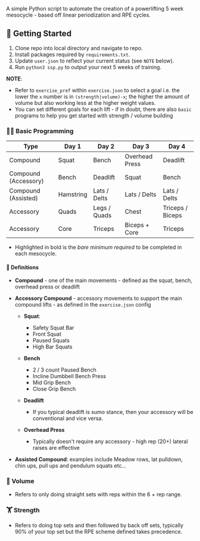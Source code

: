 A simple Python script to automate the creation of a powerlifting 5 week mesocycle - based off linear periodization and RPE cycles.

## 🏁 Getting Started
1. Clone repo into local directory and navigate to repo.
2. Install packages required by `requirements.txt`.
3. Update `user.json` to reflect your current status (see `NOTE` below).
4. Run `python3 ssp.py` to output your next 5 weeks of training.

**NOTE**:
- Refer to `exercise_pref` within `exercise.json` to select a goal i.e. the lower the `x` number is in `(strength|volume)-x`; the higher the amount of volume but also working less at the higher weight values.
- You can set different goals for each lift - if in doubt, there are also `basic` programs to help you get started with strength / volume building

### 👩‍💻 Basic Programming
| Type                 | Day 1     | Day 2        | Day 3          | Day 4            |
| -------------------- | --------- | ------------ | -------------- | ---------------- |
| Compound             | Squat     | Bench        | Overhead Press | Deadlift         |
| Compound (Accessory) | Bench     | Deadlift     | Squat          | Bench            |
| Compound (Assisted)  | Hamstring | Lats / Delts | Lats / Delts   | Lats / Delts     |
| Accessory            | Quads     | Legs / Quads | Chest          | Triceps / Biceps |
| Accessory            | Core      | Triceps      | Biceps + Core  | Triceps          |

- Highlighted in bold is the *bare minimum required* to be completed in each mesocycle.

#### 📕 Definitions
- **Compound** - one of the main movements - defined as the squat, bench, overhead press or deadlift
- **Accessory Compound** - accessory movements to support the main compound lifts - as defined in the `exercise.json` config
  - **Squat**:
    - Safety Squat Bar
    - Front Squat
    - Paused Squats
    - High Bar Squats

  - **Bench**
    - 2 / 3 count Paused Bench
    - Incline Dumbbell Bench Press
    - Mid Grip Bench
    - Close Grip Bench

  - **Deadlift**
    - If you typical deadlift is sumo stance, then your accessory will be conventional and vice versa.

  - **Overhead Press**
    - Typically doesn't require any accessory - high rep (20+) lateral raises are effective

-  **Assisted Compound**: examples include Meadow rows, lat pulldown, chin ups, pull ups and pendulum squats etc...

### 👟 Volume
- Refers to only doing straight sets with reps within the 6 + rep range.

### 🏋️ Strength
- Refers to doing top sets and then followed by back off sets, typically 90% of your top set but the RPE scheme defined takes precedence.


